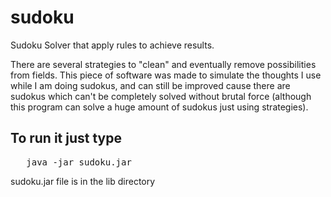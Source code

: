 sudoku
======

Sudoku Solver that apply rules to achieve results.

There are several strategies to "clean" and eventually
remove possibilities from fields. This piece of software
was made to simulate the thoughts I use while I am doing
sudokus, and can still be improved cause there are sudokus
which can't be completely solved without brutal force
(although this program can solve a huge amount of sudokus
just using strategies).

<h2>To run it just type</h2>
<pre>	java -jar sudoku.jar</pre>
<p>sudoku.jar file is in the lib directory</p> 